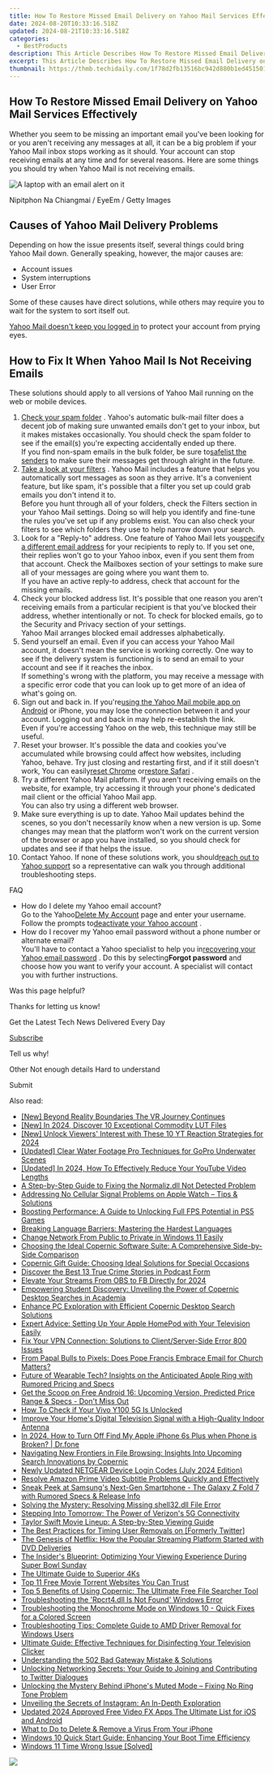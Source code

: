 ```yaml
---
title: How To Restore Missed Email Delivery on Yahoo Mail Services Effectively
date: 2024-08-20T10:33:16.518Z
updated: 2024-08-21T10:33:16.518Z
categories:
  - BestProducts
description: This Article Describes How To Restore Missed Email Delivery on Yahoo Mail Services Effectively
excerpt: This Article Describes How To Restore Missed Email Delivery on Yahoo Mail Services Effectively
thumbnail: https://thmb.techidaily.com/1f78d2fb13516bc942d880b1ed451501538b368f9a6b178eea0c04126c8f2280.jpg
---
```


## How To Restore Missed Email Delivery on Yahoo Mail Services Effectively
 Whether you seem to be missing an important email you've been looking for or you aren't receiving any messages at all, it can be a big problem if your Yahoo Mail inbox stops working as it should. Your account can stop receiving emails at any time and for several reasons. Here are some things you should try when Yahoo Mail is not receiving emails.

![A laptop with an email alert on it](https://www.lifewire.com/thmb/SfXOI-z7ZL2YnGDbg0twmqtQuwQ=/1500x0/filters:no_upscale():max_bytes(150000):strip_icc():format(webp)/GettyImages-1132289824-17803006e92047d1994c21404918c781.jpg)

 Nipitphon Na Chiangmai / EyeEm / Getty Images

## Causes of Yahoo Mail Delivery Problems

 Depending on how the issue presents itself, several things could bring Yahoo Mail down. Generally speaking, however, the major causes are:

* Account issues
* System interruptions
* User Error

 Some of these causes have direct solutions, while others may require you to wait for the system to sort itself out.

[Yahoo Mail doesn't keep you logged in](https://www.lifewire.com/why-log-in-yahoo-mail-every-time-1170874) to protect your account from prying eyes.

## How to Fix It When Yahoo Mail Is Not Receiving Emails

 These solutions should apply to all versions of Yahoo Mail running on the web or mobile devices.

1. [Check your spam folder](https://www.lifewire.com/review-yahoo-spam-folder-periodically-1167134) . Yahoo's automatic bulk-mail filter does a decent job of making sure unwanted emails don't get to your inbox, but it makes mistakes occasionally. You should check the spam folder to see if the email(s) you're expecting accidentally ended up there.  
 If you find non-spam emails in the bulk folder, be sure to[safelist the senders](https://www.lifewire.com/how-to-safelist-email-addresses-4588603) to make sure their messages get through alright in the future.
2. [Take a look at your filters](https://www.lifewire.com/set-up-filter-yahoo-mail-1167129) . Yahoo Mail includes a feature that helps you automatically sort messages as soon as they arrive. It's a convenient feature, but like spam, it's possible that a filter you set up could grab emails you don't intend it to.  
 Before you hunt through all of your folders, check the Filters section in your Yahoo Mail settings. Doing so will help you identify and fine-tune the rules you've set up if any problems exist. You can also check your filters to see which folders they use to help narrow down your search.
3. Look for a "Reply-to" address. One feature of Yahoo Mail lets you[specify a different email address](https://www.lifewire.com/specify-reply-to-address-yahoo-1174533) for your recipients to reply to. If you set one, their replies won't go to your Yahoo inbox, even if you sent them from that account. Check the Mailboxes section of your settings to make sure all of your messages are going where you want them to.  
 If you have an active reply-to address, check that account for the missing emails.
4. Check your blocked address list. It's possible that one reason you aren't receiving emails from a particular recipient is that you've blocked their address, whether intentionally or not. To check for blocked emails, go to the Security and Privacy section of your settings.  
Yahoo Mail arranges blocked email addresses alphabetically.
5. Send yourself an email. Even if you can access your Yahoo Mail account, it doesn't mean the service is working correctly. One way to see if the delivery system is functioning is to send an email to your account and see if it reaches the inbox.  
 If something's wrong with the platform, you may receive a message with a specific error code that you can look up to get more of an idea of what's going on.
6. Sign out and back in. If you're[using the Yahoo Mail mobile app on Android](https://www.lifewire.com/how-to-use-the-yahoo-app-on-android-4781598) or iPhone, you may lose the connection between it and your account. Logging out and back in may help re-establish the link.  
 Even if you're accessing Yahoo on the web, this technique may still be useful.
7. Reset your browser. It's possible the data and cookies you've accumulated while browsing could affect how websites, including Yahoo, behave. Try just closing and restarting first, and if it still doesn't work, You can easily[reset Chrome](https://www.lifewire.com/how-to-reset-google-chrome-to-its-default-state-4103626) or[restore Safari](https://www.lifewire.com/restoring-safari-default-settings-446560) .
8. Try a different Yahoo Mail platform. If you aren't receiving emails on the website, for example, try accessing it through your phone's dedicated mail client or the official Yahoo Mail app.  
You can also try using a different web browser.
9. Make sure everything is up to date. Yahoo Mail updates behind the scenes, so you don't necessarily know when a new version is up. Some changes may mean that the platform won't work on the current version of the browser or app you have installed, so you should check for updates and see if that helps the issue.
10. Contact Yahoo. If none of these solutions work, you should[reach out to Yahoo support](https://www.lifewire.com/contact-yahoo-mail-support-1174475) so a representative can walk you through additional troubleshooting steps.

 FAQ

* How do I delete my Yahoo email account?  
 Go to the Yahoo[Delete My Account](https://login.yahoo.com/account/delete-user) page and enter your username. Follow the prompts to[deactivate your Yahoo account](https://www.lifewire.com/how-to-delete-your-yahoo-mail-account-1174456) .
* How do I recover my Yahoo email password without a phone number or alternate email?  
 You'll have to contact a Yahoo specialist to help you in[recovering your Yahoo email password](https://www.lifewire.com/recover-yahoo-password-1174485) . Do this by selecting**Forgot password** and choose how you want to verify your account. A specialist will contact you with further instructions.

Was this page helpful?

Thanks for letting us know!

 Get the Latest Tech News Delivered Every Day

[Subscribe](https://www.lifewire.com/#)

Tell us why!

 Other  Not enough details  Hard to understand

 Submit

<ins class="adsbygoogle"
     style="display:block"
     data-ad-format="autorelaxed"
     data-ad-client="ca-pub-7571918770474297"
     data-ad-slot="1223367746"></ins>



<ins class="adsbygoogle"
     style="display:block"
     data-ad-client="ca-pub-7571918770474297"
     data-ad-slot="8358498916"
     data-ad-format="auto"
     data-full-width-responsive="true"></ins>

<span class="atpl-alsoreadstyle">Also read:</span>
<div><ul>
<li><a href="https://extra-hints.techidaily.com/new-beyond-reality-boundaries-the-vr-journey-continues/"><u>[New] Beyond Reality Boundaries  The VR Journey Continues</u></a></li>
<li><a href="https://fox-helps.techidaily.com/new-in-2024-discover-10-exceptional-commodity-lut-files/"><u>[New] In 2024, Discover 10 Exceptional Commodity LUT Files</u></a></li>
<li><a href="https://youtube-tips.techidaily.com/nlock-viewers-interest-with-these-10-yt-reaction-strategies-for-2024/"><u>[New] Unlock Viewers' Interest with These 10 YT Reaction Strategies for 2024</u></a></li>
<li><a href="https://extra-information.techidaily.com/updated-clear-water-footage-pro-techniques-for-gopro-underwater-scenes/"><u>[Updated] Clear Water Footage  Pro Techniques for GoPro Underwater Scenes</u></a></li>
<li><a href="https://eaxpv-info.techidaily.com/updated-in-2024-how-to-effectively-reduce-your-youtube-video-lengths/"><u>[Updated] In 2024, How To Effectively Reduce Your YouTube Video Lengths</u></a></li>
<li><a href="https://tech-renaissance.techidaily.com/a-step-by-step-guide-to-fixing-the-normalizdll-not-detected-problem/"><u>A Step-by-Step Guide to Fixing the Normaliz.dll Not Detected Problem</u></a></li>
<li><a href="https://tech-renaissance.techidaily.com/addressing-no-cellular-signal-problems-on-apple-watch-tips-and-solutions/"><u>Addressing No Cellular Signal Problems on Apple Watch – Tips & Solutions</u></a></li>
<li><a href="https://tech-renaissance.techidaily.com/boosting-performance-a-guide-to-unlocking-full-fps-potential-in-ps5-games/"><u>Boosting Performance: A Guide to Unlocking Full FPS Potential in PS5 Games</u></a></li>
<li><a href="https://mondly-stories.techidaily.com/breaking-language-barriers-mastering-the-hardest-languages/"><u>Breaking Language Barriers: Mastering the Hardest Languages</u></a></li>
<li><a href="https://tech-renaissance.techidaily.com/change-network-from-public-to-private-in-windows-11-easily/"><u>Change Network From Public to Private in Windows 11 Easily</u></a></li>
<li><a href="https://tech-renaissance.techidaily.com/choosing-the-ideal-copernic-software-suite-a-comprehensive-side-by-side-comparison/"><u>Choosing the Ideal Copernic Software Suite: A Comprehensive Side-by-Side Comparison</u></a></li>
<li><a href="https://tech-renaissance.techidaily.com/copernic-gift-guide-choosing-ideal-solutions-for-special-occasions/"><u>Copernic Gift Guide: Choosing Ideal Solutions for Special Occasions</u></a></li>
<li><a href="https://tech-renaissance.techidaily.com/discover-the-best-13-true-crime-stories-in-podcast-form/"><u>Discover the Best 13 True Crime Stories in Podcast Form</u></a></li>
<li><a href="https://digital-screen-recording.techidaily.com/elevate-your-streams-from-obs-to-fb-directly-for-2024/"><u>Elevate Your Streams  From OBS to FB Directly for 2024</u></a></li>
<li><a href="https://tech-renaissance.techidaily.com/empowering-student-discovery-unveiling-the-power-of-copernic-desktop-searches-in-academia/"><u>Empowering Student Discovery: Unveiling the Power of Copernic Desktop Searches in Academia</u></a></li>
<li><a href="https://tech-renaissance.techidaily.com/enhance-pc-exploration-with-efficient-copernic-desktop-search-solutions/"><u>Enhance PC Exploration with Efficient Copernic Desktop Search Solutions</u></a></li>
<li><a href="https://tech-renaissance.techidaily.com/expert-advice-setting-up-your-apple-homepod-with-your-television-easily/"><u>Expert Advice: Setting Up Your Apple HomePod with Your Television Easily</u></a></li>
<li><a href="https://tech-renaissance.techidaily.com/fix-your-vpn-connection-solutions-to-clientserver-side-error-800-issues/"><u>Fix Your VPN Connection: Solutions to Client/Server-Side Error 800 Issues</u></a></li>
<li><a href="https://tech-renaissance.techidaily.com/from-papal-bulls-to-pixels-does-pope-francis-embrace-email-for-church-matters/"><u>From Papal Bulls to Pixels: Does Pope Francis Embrace Email for Church Matters?</u></a></li>
<li><a href="https://tech-renaissance.techidaily.com/future-of-wearable-tech-insights-on-the-anticipated-apple-ring-with-rumored-pricing-and-specs/"><u>Future of Wearable Tech? Insights on the Anticipated Apple Ring with Rumored Pricing and Specs</u></a></li>
<li><a href="https://tech-renaissance.techidaily.com/1722885921563-get-the-scoop-on-free-android-16-upcoming-version-predicted-price-range-and-specs-dont-miss-out/"><u>Get the Scoop on Free Android 16: Upcoming Version, Predicted Price Range & Specs - Don't Miss Out</u></a></li>
<li><a href="https://sim-unlock.techidaily.com/how-to-check-if-your-vivo-y100-5g-is-unlocked-by-drfone-android/"><u>How To Check if Your Vivo Y100 5G Is Unlocked</u></a></li>
<li><a href="https://tech-renaissance.techidaily.com/improve-your-homes-digital-television-signal-with-a-high-quality-indoor-antenna/"><u>Improve Your Home's Digital Television Signal with a High-Quality Indoor Antenna</u></a></li>
<li><a href="https://iphone-unlock.techidaily.com/in-2024-how-to-turn-off-find-my-apple-iphone-6s-plus-when-phone-is-broken-drfone-by-drfone-ios/"><u>In 2024, How to Turn Off Find My Apple iPhone 6s Plus when Phone is Broken? | Dr.fone</u></a></li>
<li><a href="https://tech-renaissance.techidaily.com/navigating-new-frontiers-in-file-browsing-insights-into-upcoming-search-innovations-by-copernic/"><u>Navigating New Frontiers in File Browsing: Insights Into Upcoming Search Innovations by Copernic</u></a></li>
<li><a href="https://tech-renaissance.techidaily.com/newly-updated-netgear-device-login-codes-july-2024-edition/"><u>Newly Updated NETGEAR Device Login Codes (July 2024 Edition)</u></a></li>
<li><a href="https://tech-renaissance.techidaily.com/resolve-amazon-prime-video-subtitle-problems-quickly-and-effectively/"><u>Resolve Amazon Prime Video Subtitle Problems Quickly and Effectively</u></a></li>
<li><a href="https://tech-renaissance.techidaily.com/sneak-peek-at-samsungs-next-gen-smartphone-the-galaxy-z-fold-7-with-rumored-specs-and-release-info/"><u>Sneak Peek at Samsung's Next-Gen Smartphone - The Galaxy Z Fold 7 with Rumored Specs & Release Info</u></a></li>
<li><a href="https://tech-renaissance.techidaily.com/solving-the-mystery-resolving-missing-shell32dll-file-error/"><u>Solving the Mystery: Resolving Missing shell32.dll File Error</u></a></li>
<li><a href="https://tech-renaissance.techidaily.com/stepping-into-tomorrow-the-power-of-verizons-5g-connectivity/"><u>Stepping Into Tomorrow: The Power of Verizon's 5G Connectivity</u></a></li>
<li><a href="https://tech-renaissance.techidaily.com/taylor-swift-movie-lineup-a-step-by-step-viewing-guide/"><u>Taylor Swift Movie Lineup: A Step-by-Step Viewing Guide</u></a></li>
<li><a href="https://tech-renaissance.techidaily.com/the-best-practices-for-timing-user-removals-on-formerly-twitter/"><u>The Best Practices for Timing User Removals on [Formerly Twitter]</u></a></li>
<li><a href="https://tech-renaissance.techidaily.com/the-genesis-of-netflix-how-the-popular-streaming-platform-started-with-dvd-deliveries/"><u>The Genesis of Netflix: How the Popular Streaming Platform Started with DVD Deliveries</u></a></li>
<li><a href="https://tech-renaissance.techidaily.com/the-insiders-blueprint-optimizing-your-viewing-experience-during-super-bowl-sunday/"><u>The Insider's Blueprint: Optimizing Your Viewing Experience During Super Bowl Sunday</u></a></li>
<li><a href="https://extra-tips.techidaily.com/the-ultimate-guide-to-superior-4ks/"><u>The Ultimate Guide to Superior 4Ks</u></a></li>
<li><a href="https://tech-renaissance.techidaily.com/top-11-free-movie-torrent-websites-you-can-trust/"><u>Top 11 Free Movie Torrent Websites You Can Trust</u></a></li>
<li><a href="https://tech-renaissance.techidaily.com/top-5-benefits-of-using-copernic-the-ultimate-free-file-searcher-tool/"><u>Top 5 Benefits of Using Copernic: The Ultimate Free File Searcher Tool</u></a></li>
<li><a href="https://tech-renaissance.techidaily.com/troubleshooting-the-rpcrt4dll-is-not-found-windows-error/"><u>Troubleshooting the 'Rpcrt4.dll Is Not Found' Windows Error</u></a></li>
<li><a href="https://tech-renaissance.techidaily.com/troubleshooting-the-monochrome-mode-on-windows-10-quick-fixes-for-a-colored-screen/"><u>Troubleshooting the Monochrome Mode on Windows 10 - Quick Fixes for a Colored Screen</u></a></li>
<li><a href="https://tech-renaissance.techidaily.com/troubleshooting-tips-complete-guide-to-amd-driver-removal-for-windows-users/"><u>Troubleshooting Tips: Complete Guide to AMD Driver Removal for Windows Users</u></a></li>
<li><a href="https://tech-renaissance.techidaily.com/ultimate-guide-effective-techniques-for-disinfecting-your-television-clicker/"><u>Ultimate Guide: Effective Techniques for Disinfecting Your Television Clicker</u></a></li>
<li><a href="https://tech-renaissance.techidaily.com/understanding-the-502-bad-gateway-mistake-and-solutions/"><u>Understanding the 502 Bad Gateway Mistake & Solutions</u></a></li>
<li><a href="https://tech-renaissance.techidaily.com/unlocking-networking-secrets-your-guide-to-joining-and-contributing-to-twitter-dialogues/"><u>Unlocking Networking Secrets: Your Guide to Joining and Contributing to Twitter Dialogues</u></a></li>
<li><a href="https://tech-renaissance.techidaily.com/unlocking-the-mystery-behind-iphones-muted-mode-fixing-no-ring-tone-problem/"><u>Unlocking the Mystery Behind iPhone's Muted Mode – Fixing No Ring Tone Problem</u></a></li>
<li><a href="https://tech-renaissance.techidaily.com/unveiling-the-secrets-of-instagram-an-in-depth-exploration/"><u>Unveiling the Secrets of Instagram: An In-Depth Exploration</u></a></li>
<li><a href="https://ai-driven-video-production.techidaily.com/updated-2024-approved-free-video-fx-apps-the-ultimate-list-for-ios-and-android/"><u>Updated 2024 Approved Free Video FX Apps The Ultimate List for iOS and Android</u></a></li>
<li><a href="https://tech-renaissance.techidaily.com/what-to-do-to-delete-and-remove-a-virus-from-your-iphone/"><u>What to Do to Delete & Remove a Virus From Your iPhone</u></a></li>
<li><a href="https://tech-renaissance.techidaily.com/windows-10-quick-start-guide-enhancing-your-boot-time-efficiency/"><u>Windows 10 Quick Start Guide: Enhancing Your Boot Time Efficiency</u></a></li>
<li><a href="https://tech-renaissance.techidaily.com/windows-11-time-wrong-issue-solved/"><u>Windows 11 Time Wrong Issue [Solved]</u></a></li>
</ul></div>

<!-- affiliate ads begin -->
<a href="https://shop.systoolsgroup.com/affiliate.php?ACCOUNT=SYSTOOBY&AFFILIATE=108875&PATH=https%3A%2F%2Fwww.systoolsgroup.com%3FAFFILIATE%3D108875%26RESOURCE%3D%2BSysTools%2BOutlook%2BRecovery"><img src="https://www.systoolsgroup.com/box/outlook-recovery.png" border="0"></a>
<!-- affiliate ads end -->